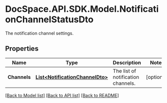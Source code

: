 # DocSpace.API.SDK.Model.NotificationChannelStatusDto
The notification channel settings.

## Properties

Name | Type | Description | Notes
------------ | ------------- | ------------- | -------------
**Channels** | [**List&lt;NotificationChannelDto&gt;**](NotificationChannelDto.md) | The list of notification channels. | [optional] 

[[Back to Model list]](../README.md#documentation-for-models) [[Back to API list]](../README.md#documentation-for-api-endpoints) [[Back to README]](../README.md)

